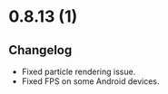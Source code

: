# 0.8.13 (1)

## Changelog

-   Fixed particle rendering issue.
-   Fixed FPS on some Android devices.
